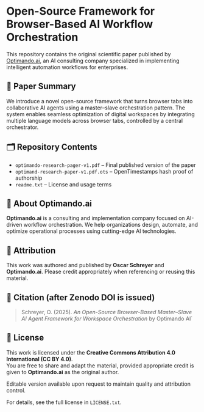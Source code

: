 # Open-Source Framework for Browser-Based AI Workflow Orchestration

This repository contains the original scientific paper published by [Optimando.ai](https://optimando.ai), an AI consulting company specialized in implementing intelligent automation workflows for enterprises.

## 📘 Paper Summary

We introduce a novel open-source framework that turns browser tabs into collaborative AI agents using a master–slave orchestration pattern. The system enables seamless optimization of digital workspaces by integrating multiple language models across browser tabs, controlled by a central orchestrator.

## 🗂 Repository Contents

- `optimando-research-pager-v1.pdf` – Final published version of the paper  
- `optimand-research-paper-v1.pdf.ots` – OpenTimestamps hash proof of authorship  
- `readme.txt` – License and usage terms

## 🧠 About Optimando.ai

**Optimando.ai** is a consulting and implementation company focused on AI-driven workflow orchestration. We help organizations design, automate, and optimize operational processes using cutting-edge AI technologies.

## 📢 Attribution

This work was authored and published by **Oscar Schreyer** and **Optimando.ai**. Please credit appropriately when referencing or reusing this material.

## 🔗 Citation (after Zenodo DOI is issued)

> Schreyer, O. (2025). *An Open-Source Browser-Based Master–Slave AI Agent Framework for Workspace Orchestration* by Optimando AI`

## 📝 License

This work is licensed under the **Creative Commons Attribution 4.0 International (CC BY 4.0)**.  
You are free to share and adapt the material, provided appropriate credit is given to **Optimando.ai** as the original author.

Editable version available upon request to maintain quality and attribution control.

For details, see the full license in `LICENSE.txt`.

